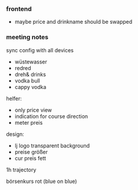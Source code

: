 ### frontend
- maybe price and drinkname should be swapped



### meeting notes
sync config with all devices
- wüstewasser
- redred
- dreh& drinks
- vodka bull
- cappy vodka

helfer:
- only price view
- indication for course direction
- meter preis

design:
- lj logo transparent background
- preise größer
- cur preis fett

1h trajectory

börsenkurs rot (blue on blue)